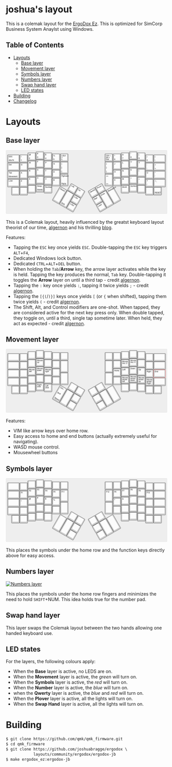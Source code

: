 <!-- -*- mode: markdown; fill-column: 8192 -*- -->

joshua's layout
======================

This is a colemak layout for the [ErgoDox Ez][ergodox-ez]. This is optimized for SimCorp Business System Anaylst using Windows.

[ergodox-ez]: https://ergodox-ez.com/

## Table of Contents

* [Layouts](#layouts)
    - [Base layer](#base-layer)
    - [Movement layer](#movement-layer)
    - [Symbols layer](#symbols-layer)
    - [Numbers layer](#numbers-layer)
    - [Swap hand layer](#swap-hand-layer)
    - [LED states](#led-states)
* [Building](#building)
* [Changelog](https://github.com/joshuabragge/ergodox/blob/master/NEWS.md#readme)

# Layouts

## Base layer

[![Base layer](https://github.com/joshuabragge/ergodox/blob/master/images/base-layer.png)](http://www.keyboard-layout-editor.com/#/gists/dcfe02aa9e3c71d0d9e90ea362bb8889)

This is a Colemak layout, heavily influenced by the greatst keyboard layout theorist of our time, [algernon][algernon] and his thrilling [blog][blog].

[algernon]: https://github.com/algernon/ergodox-layout
[blog]: https://asylum.madhouse-project.org/blog/tags/ergodox/

Features:
* Tapping the `ESC` key once yields `ESC`. Double-tapping the `ESC` key triggers `ALT`+`F4`,
* Dedicated Windows lock button.
* Dedicated `CTRL`+`ALT`+`DEL` button.
* When holding the `Tab`/**Arrow** key, the arrow layer activates while the key is held. Tapping the key produces the normal, `Tab` key. Double-tapping it toggles the **Arrow** layer on until a third tap - credit [algernon][algernon].
* Tapping the `:` key once yields `:`, tapping it twice yields `;` - credit [algernon][algernon].
* Tapping the `[{(`/`)}]` keys once yields `[` (or `{` when shifted), tapping them twice yields `(` - credit [algernon][algernon].
* The Shift, Alt, and Control modifiers are one-shot. When tapped, they are considered active for the next key press only. When double tapped, they toggle on, until a third, single tap sometime later. When held, they act as expected - credit [algernon][algernon].

## Movement layer

[![Movement layer](https://github.com/joshuabragge/ergodox/blob/master/images/movement-layer.png)](http://www.keyboard-layout-editor.com/#/gists/ac5c050a1ff346f686cf6384183e0891)

Features:
* VIM like arrow keys over home row.
* Easy access to home and end buttons (actually extremely useful for navigating).
* WASD mouse control.
* Mousewheel buttons

## Symbols layer

[![Symbols layer](https://github.com/joshuabragge/ergodox/blob/master/images/symbols-layer.png)](http://www.keyboard-layout-editor.com/#/gists/edb5d7dea96546757153b96de9133d32)

This places the symbols under the home row and the function keys directly above for easy access.

## Numbers layer

[![Numbers layer](https://github.com/joshuabragge/ergodox/blob/master/images/numbers-pad.png)](http://www.keyboard-layout-editor.com/#/gists/de6869b3f510813ffa8c433f077f66e7)

This places the symbols under the home row fingers and minimizes the need to hold `SHIFT`+NUM. This idea holds true for the number pad.

## Swap hand layer

This layer swaps the Colemak layout between the two hands allowing one handed keyboard use.

## LED states

For the layers, the following colours apply:

* When the **Base** layer is active, no LEDS are on.
* When the **Movement** layer is active, the *green* will turn on.
* When the **Symbols** layer is active, the *red* will turn on.
* When the **Number** layer is active, the *blue* will turn on.
* when the **Qwerty** layer is active, the *blue* and *red* will turn on.
* When the **Plover** layer is active, all the lights will turn on.
* When the **Swap Hand** layer is active, all the lights will turn on.


# Building

```
$ git clone https://github.com/qmk/qmk_firmware.git
$ cd qmk_firmware
$ git clone https://github.com/joshuabragge/ergodox \
            layouts/community/ergodox/ergodox-jb
$ make ergodox_ez:ergodox-jb
